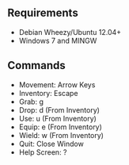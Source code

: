 ## Requirements

* Debian Wheezy/Ubuntu 12.04+
* Windows 7 and MINGW

## Commands

* Movement: Arrow Keys
* Inventory: Escape
* Grab: g
* Drop: d (From Inventory)
* Use: u (From Inventory)
* Equip: e (From Inventory)
* Wield: w (From Inventory)
* Quit: Close Window
* Help Screen: ?
